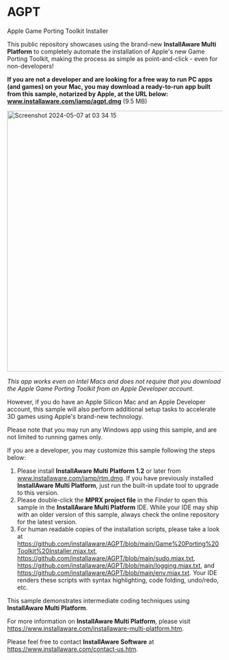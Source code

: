 # AGPT
Apple Game Porting Toolkit Installer

This public repository showcases using the brand-new **InstallAware Multi Platform** to completely automate the installation of Apple's new Game Porting Toolkit, making the process as simple as point-and-click - even for non-developers!

**If you are not a developer and are looking for a free way to run PC apps (and games) on your Mac, you may download a ready-to-run app built from this sample, notarized by Apple, at the URL below:
www.installaware.com/iamp/agpt.dmg** (9.5 MB)

<img width="609" alt="Screenshot 2024-05-07 at 03 34 15" src="https://github.com/installaware/AGPT/assets/24454000/8a4d6d98-81a2-4909-9343-5e963e147fca">

_This app works even on Intel Macs and does not require that you download the Apple Game Porting Toolkit from an Apple Developer account._

However, if you do have an Apple Silicon Mac and an Apple Developer account, this sample will also perform additional setup tasks to accelerate 3D games using Apple's brand-new technology.

Please note that you may run any Windows app using this sample, and are not limited to running games only.

If you are a developer, you may customize this sample following the steps below:

1) Please install **InstallAware Multi Platform 1.2** or later from www.installaware.com/iamp/rtm.dmg. If you have previously installed **InstallAware Multi Platform**, just run the built-in update tool to upgrade to this version.
2) Please double-click the **MPRX project file** in the _Finder_ to open this sample in the **InstallAware Multi Platform** IDE. While your IDE may ship with an older version of this sample, always check the online repository for the latest version.
3) For human readable copies of the installation scripts, please take a look at https://github.com/installaware/AGPT/blob/main/Game%20Porting%20Toolkit%20Installer.miax.txt, https://github.com/installaware/AGPT/blob/main/sudo.miax.txt, https://github.com/installaware/AGPT/blob/main/logging.miax.txt, and https://github.com/installaware/AGPT/blob/main/env.miax.txt. Your IDE renders these scripts with syntax highlighting, code folding, undo/redo, etc.

This sample demonstrates intermediate coding techniques using **InstallAware Multi Platform**.

For more information on **InstallAware Multi Platform**, please visit https://www.installaware.com/installaware-multi-platform.htm.

Please feel free to contact **InstallAware Software** at https://www.installaware.com/contact-us.htm.
